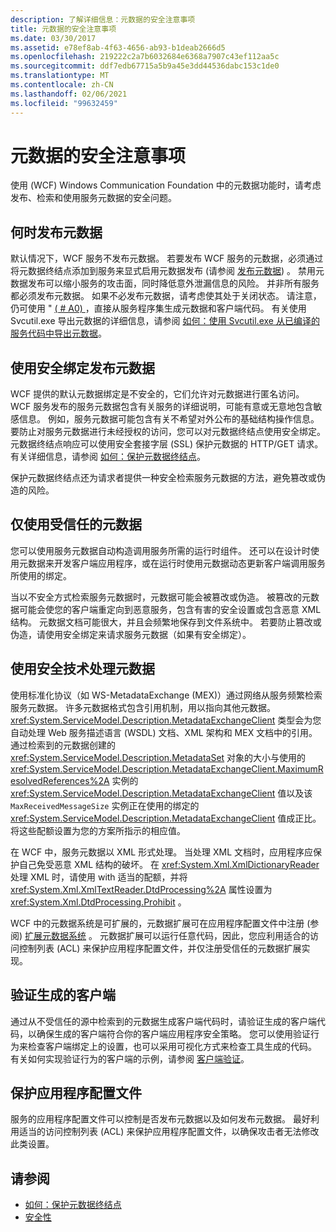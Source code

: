 ```yaml
---
description: 了解详细信息：元数据的安全注意事项
title: 元数据的安全注意事项
ms.date: 03/30/2017
ms.assetid: e78ef8ab-4f63-4656-ab93-b1deab2666d5
ms.openlocfilehash: 219222c2a7b6032684e6368a7907c43ef112aa5c
ms.sourcegitcommit: ddf7edb67715a5b9a45e3dd44536dabc153c1de0
ms.translationtype: MT
ms.contentlocale: zh-CN
ms.lasthandoff: 02/06/2021
ms.locfileid: "99632459"
---
```

# <a name="security-considerations-with-metadata"></a>元数据的安全注意事项

使用 (WCF) Windows Communication Foundation 中的元数据功能时，请考虑发布、检索和使用服务元数据的安全问题。  
  
## <a name="when-to-publish-metadata"></a>何时发布元数据  

 默认情况下，WCF 服务不发布元数据。 若要发布 WCF 服务的元数据，必须通过将元数据终结点添加到服务来显式启用元数据发布 (请参阅 [发布元数据](publishing-metadata.md)) 。 禁用元数据发布可以缩小服务的攻击面，同时降低意外泄漏信息的风险。 并非所有服务都必须发布元数据。 如果不必发布元数据，请考虑使其处于关闭状态。 请注意，仍可使用 " [ ( # A0) ](../servicemodel-metadata-utility-tool-svcutil-exe.md)，直接从服务程序集生成元数据和客户端代码。 有关使用 Svcutil.exe 导出元数据的详细信息，请参阅 [如何：使用 Svcutil.exe 从已编译的服务代码中导出元数据](how-to-use-svcutil-exe-to-export-metadata-from-compiled-service-code.md)。  
  
## <a name="publishing-metadata-using-a-secure-binding"></a>使用安全绑定发布元数据  

 WCF 提供的默认元数据绑定是不安全的，它们允许对元数据进行匿名访问。 WCF 服务发布的服务元数据包含有关服务的详细说明，可能有意或无意地包含敏感信息。 例如，服务元数据可能包含有关不希望对外公布的基础结构操作信息。 要防止对服务元数据进行未经授权的访问，您可以对元数据终结点使用安全绑定。 元数据终结点响应可以使用安全套接字层 (SSL) 保护元数据的 HTTP/GET 请求。 有关详细信息，请参阅 [如何：保护元数据终结点](how-to-secure-metadata-endpoints.md)。  
  
 保护元数据终结点还为请求者提供一种安全检索服务元数据的方法，避免篡改或伪造的风险。  
  
## <a name="using-only-trusted-metadata"></a>仅使用受信任的元数据  

 您可以使用服务元数据自动构造调用服务所需的运行时组件。 还可以在设计时使用元数据来开发客户端应用程序，或在运行时使用元数据动态更新客户端调用服务所使用的绑定。  
  
 当以不安全方式检索服务元数据时，元数据可能会被篡改或伪造。 被篡改的元数据可能会使您的客户端重定向到恶意服务，包含有害的安全设置或包含恶意 XML 结构。 元数据文档可能很大，并且会频繁地保存到文件系统中。 若要防止篡改或伪造，请使用安全绑定来请求服务元数据（如果有安全绑定）。  
  
## <a name="using-safe-techniques-for-processing-metadata"></a>使用安全技术处理元数据  

 使用标准化协议（如 WS-MetadataExchange (MEX)）通过网络从服务频繁检索服务元数据。 许多元数据格式包含引用机制，用以指向其他元数据。 <xref:System.ServiceModel.Description.MetadataExchangeClient> 类型会为您自动处理 Web 服务描述语言 (WSDL) 文档、XML 架构和 MEX 文档中的引用。 通过检索到的元数据创建的 <xref:System.ServiceModel.Description.MetadataSet> 对象的大小与使用的 <xref:System.ServiceModel.Description.MetadataExchangeClient.MaximumResolvedReferences%2A> 实例的 <xref:System.ServiceModel.Description.MetadataExchangeClient> 值以及该 `MaxReceivedMessageSize` 实例正在使用的绑定的 <xref:System.ServiceModel.Description.MetadataExchangeClient> 值成正比。 将这些配额设置为您的方案所指示的相应值。  
  
 在 WCF 中，服务元数据以 XML 形式处理。 当处理 XML 文档时，应用程序应保护自己免受恶意 XML 结构的破坏。 在 <xref:System.Xml.XmlDictionaryReader> 处理 XML 时，请使用 with 适当的配额，并将 <xref:System.Xml.XmlTextReader.DtdProcessing%2A> 属性设置为 <xref:System.Xml.DtdProcessing.Prohibit> 。  
  
 WCF 中的元数据系统是可扩展的，元数据扩展可在应用程序配置文件中注册 (参阅) [扩展元数据系统](../extending/extending-the-metadata-system.md) 。 元数据扩展可以运行任意代码，因此，您应利用适合的访问控制列表 (ACL) 来保护应用程序配置文件，并仅注册受信任的元数据扩展实现。  
  
## <a name="validating-generated-clients"></a>验证生成的客户端  

 通过从不受信任的源中检索到的元数据生成客户端代码时，请验证生成的客户端代码，以确保生成的客户端符合你的客户端应用程序安全策略。 您可以使用验证行为来检查客户端绑定上的设置，也可以采用可视化方式来检查工具生成的代码。 有关如何实现验证行为的客户端的示例，请参阅 [客户端验证](../samples/client-validation.md)。  
  
## <a name="protecting-application-configuration-files"></a>保护应用程序配置文件  

 服务的应用程序配置文件可以控制是否发布元数据以及如何发布元数据。 最好利用适当的访问控制列表 (ACL) 来保护应用程序配置文件，以确保攻击者无法修改此类设置。  
  
## <a name="see-also"></a>请参阅

- [如何：保护元数据终结点](how-to-secure-metadata-endpoints.md)
- [安全性](security.md)
